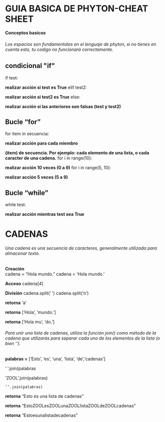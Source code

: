 # GUIA BASICA DE PHYTON-CHEAT SHEET
**Conceptos basicos**

###### Los espacios son fundamentales en el lenguaje de phyton, si no tienes en cuenta esto, tu codigo no funcionará correctamente.


## condicional "if"

 if test:

 **realizar acción si test es True**
 elif test2:

 **realizar acción si test2 es True**
 else:

 **realizar acción si las anteriores
 son falsas (test y test2)**    

 ## Bucle “for”
 
for item in secuencia:

  **realizar acción para cada miembro**
  
  **(item) de secuencia. Por ejemplo:
  cada elemento de una lista, o
  cada caracter de una cadena.**
for i in range(10):

 **realizar acción 10 veces (0 a 9)**
 for i in range(5, 10):

 **realizar acción 5 veces (5 a 9)**

## Bucle “while”
while test:

**realizar acción mientras test
sea True**

# CADENAS

###### Una cadena es una secuencia de caracteres, generalmente utilizada para almacenar texto.

 **Creación**                     
cadena = “Hola mundo.”
cadena = ‘Hola mundo.’

 **Acceso**
cadena[4]

 **División**
cadena.split(‘ ’)
cadena.split(‘n’)

 **retorna** ‘a’

 **retorna** [‘Hola’, ‘mundo.’]
 
 **retorna** [‘Hola mu’, ‘do.’]

 ###### Para unir una lista de cadenas, utiliza la función join() como método de la cadena que utilizarás para separar cada uno de los elementos de la lista (o bien ‘’).

**palabras =** [‘Esto’, ‘es’, ‘una’, ‘lista’, ‘de’,‘cadenas’] 

 ‘ ’.join(palabras
 
  ‘ZOOL’.join(palabras)
  
    ‘’.join(palabras)

**retorna** “Esto es una lista de cadenas”

**retorna**  “EstoZOOLesZOOLunaZOOLlistaZOOLdeZOOLcadenas”

**retorna** “Estoesunalistadecadenas”



